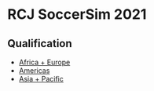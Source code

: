 # RCJ SoccerSim 2021

## Qualification

- [Africa + Europe](qualification-africa-europe.md)
- [Americas](qualification-americas.md)
- [Asia + Pacific](qualification-asia-pacific.md)
